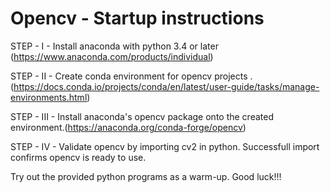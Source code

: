 # Opencv - Startup instructions 

STEP - I - Install anaconda with python 3.4 or later (https://www.anaconda.com/products/individual)

STEP - II - Create conda environment for opencv projects . (https://docs.conda.io/projects/conda/en/latest/user-guide/tasks/manage-environments.html) 

STEP - III - Install anaconda's opencv package onto the created environment.(https://anaconda.org/conda-forge/opencv) 

STEP - IV - Validate opencv by importing cv2 in python. Successfull import confirms opencv is ready to use. 

Try out the provided python programs as a warm-up. Good luck!!! 
